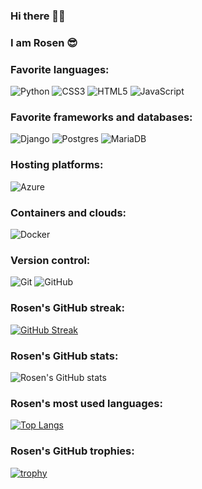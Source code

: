 ### Hi there 👋👋
### I am Rosen 😎
### Favorite languages:
![Python](https://img.shields.io/badge/python-3670A0?style=for-the-badge&logo=python&logoColor=ffdd54)
![CSS3](https://img.shields.io/badge/css3-%231572B6.svg?style=for-the-badge&logo=css3&logoColor=white)
![HTML5](https://img.shields.io/badge/html5-%23E34F26.svg?style=for-the-badge&logo=html5&logoColor=white)
![JavaScript](https://img.shields.io/badge/javascript-%23323330.svg?style=for-the-badge&logo=javascript&logoColor=%23F7DF1E)

### Favorite frameworks and databases:
![Django](https://img.shields.io/badge/django-%23092E20.svg?style=for-the-badge&logo=django&logoColor=white)
![Postgres](https://img.shields.io/badge/postgres-%23316192.svg?style=for-the-badge&logo=postgresql&logoColor=white)
![MariaDB](https://img.shields.io/badge/MariaDB-003545?style=for-the-badge&logo=mariadb&logoColor=white)

### Hosting platforms:
![Azure](https://img.shields.io/badge/azure-%230072C6.svg?style=for-the-badge&logo=microsoftazure&logoColor=white)

### Containers and clouds:
![Docker](https://img.shields.io/badge/docker-%230db7ed.svg?style=for-the-badge&logo=docker&logoColor=white)

### Version control:
![Git](https://img.shields.io/badge/git-%23F05033.svg?style=for-the-badge&logo=git&logoColor=white)
![GitHub](https://img.shields.io/badge/github-%23121011.svg?style=for-the-badge&logo=github&logoColor=white)

### Rosen's GitHub streak:
[![GitHub Streak](https://streak-stats.demolab.com?user=RosenCodes20&theme=tokyonight)](https://git.io/streak-stats)

### Rosen's GitHub stats:
![Rosen's GitHub stats](https://github-readme-stats.vercel.app/api?username=RosenCodes20&theme=tokyonight&show_icons=true)

### Rosen's most used languages:
[![Top Langs](https://github-readme-stats.vercel.app/api/top-langs/?username=RosenCodes20&theme=tokyonight)](https://github.com/anuraghazra/github-readme-stats)

### Rosen's GitHub trophies:
[![trophy](https://github-profile-trophy.vercel.app/?username=RosenCodes20&theme=tokyonight)](https://github.com/RosenCodes20/github-profile-trophy)
